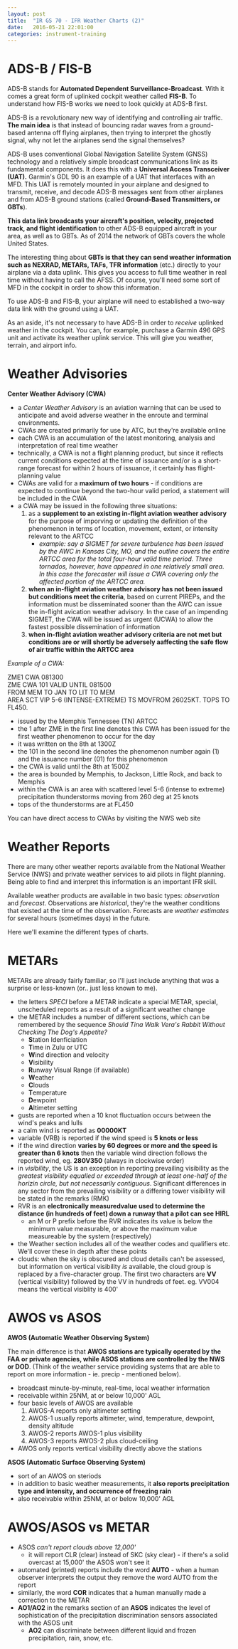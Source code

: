 ```yaml
---
layout: post
title:  "IR GS 70 - IFR Weather Charts (2)"
date:   2016-05-21 22:01:00
categories: instrument-training
---
```


# ADS-B / FIS-B

ADS-B stands for **Automated Dependent Surveillance-Broadcast**. With it comes a great form of uplinked
cockpit weather called **FIS-B**. To understand how FIS-B works we need to look quickly at ADS-B first.

ADS-B is a revolutionary new way of identifying and controlling air traffic. **The main idea** is that
instead of bouncing radar waves from a ground-based antenna off flying airplanes, then trying to interpret
the ghostly signal, why not let the airplanes send the signal themselves?

ADS-B uses conventional Global Navigation Satellite System (GNSS) technology and a relatively simple
broadcast communications link as its fundamental components. It does this with a **Universal Access
Transceiver (UAT).** Garmin's GDL 90 is an example of a UAT that interfaces with an MFD. This UAT is
remotely mounted in your airplane and designed to transmit, receive, and decode ADS-B messages sent
from other airplanes and from ADS-B ground stations (called **Ground-Based Transmitters, or GBTs**).

**This data link broadcasts your aircraft's position, velocity, projected track, and flight identification**
to other ADS-B equipped aircraft in your area, as well as to GBTs. As of 2014 the network of GBTs covers
the whole United States.

The interesting thing about **GBTs is that they can send weather information such as NEXRAD, METARs, TAFs,
TFR information** (etc.) directly to your airplane via a data uplink. This gives you access to full time
weather in real time without having to call the AFSS. Of course, you'll need some sort of MFD in the
cockpit in order to show this information.

To use ADS-B and FIS-B, your airplane will need to established a two-way data link with the ground using
a UAT.

As an aside, it's not necessary to have ADS-B in order to *receive* uplinked weather in the cockpit. You
can, for example, purchase a Garmin 496 GPS unit and activate its weather uplink service. This will give
you weather, terrain, and airport info.

# Weather Advisories

**Center Weather Advisory (CWA)**

 - a *Center Weather Advisory* is an aviation warning that can be used to anticipate and avoid adverse
   weather in the enroute and terminal environments.
 - CWAs are created primarily for use by ATC, but they're available online
 - each CWA is an accumulation of the latest monitoring, analysis and interpretation of real time weather
 - technically, a CWA is not a flight planning product, but since it reflects current conditions expected
   at the time of issuance and/or is a short-range forecast for within 2 hours of issuance, it certainly
   has flight-planning value
 - CWAs are valid for a **maximum of two hours** - if conditions are expected to continue beyond the
   two-hour valid period, a statement will be included in the CWA
 - a CWA may be issued in the following three situations:
    1. as a **supplement to an existing in-flight aviation weather advisory** for the purpose of imporving
       or updating the definition of the phenomenon in terms of location, movement, extent, or intensity
       relevant to the ARTCC
        - *example: say a SIGMET for severe turbulence has been issued by the AWC in Kansas City, MO, and the
          outline covers the entire ARTCC area for the total four-hour valid time period. Three tornados,
          however, have appeared in one relatively small area. In this case the forecaster will issue a CWA
          covering only the affected portion of the ARTCC area.*
    2. **when an in-flight aviation weather advisory has not been issued but conditions meet the criteria**,
       based on current PIREPs, and the information must be disseminated sooner than the AWC can issue the
       in-flight avication weather advisory. In the case of an impending SIGMET, the CWA will be issued as
       urgent (UCWA) to allow the fastest possible dissemination of information
    3. **when in-flight aviation weather advisory criteria are not met but conditions are or will shortly
       be adversely aaffecting the safe flow of air traffic within the ARTCC area**

*Example of a CWA:*

ZME1 CWA 081300<br>
ZME CWA 101 VALID UNTIL 081500<br>
FROM MEM TO JAN TO LIT TO MEM<br>
AREA SCT VIP 5-6 (INTENSE-EXTREME) TS MOVFROM 26025KT. TOPS TO FL450.

 - issued by the Memphis Tennessee (TN) ARTCC
 - the 1 after ZME in the first line denotes this CWA has been issued for the first weather phenomenon
   to occur for the day
 - it was written on the 8th at 1300Z
 - the 101 in the second line denotes the phenomenon number again (1) and the issuance number (01) for
   this phenomenon
 - the CWA is valid until the 8th at 1500Z
 - the area is bounded by Memphis, to Jackson, Little Rock, and back to Memphis
 - within the CWA is an area with scattered level 5-6 (intense to extreme) precipitation thunderstorms
   moving from 260 deg at 25 knots
 - tops of the thunderstorms are at FL450

You can have direct access to CWAs by visiting the NWS web site

# Weather Reports

There are many other weather reports available from the National Weather Service (NWS) and private weather
services to aid pilots in flight planning. Being able to find and interpret this information is an
important IFR skill.

Available weather products are available in two basic types: *observation* and *forecast*. Observations
are *historical*, they're the weather conditions that existed at the time of the observation. Forecasts
are *weather estimates* for several hours (sometimes days) in the future.

Here we'll examine the different types of charts.

# METARs

METARs are already fairly familiar, so I'll just include anything that was a surprise or less-known (or..
just less known to me).

 - the letters *SPECI* before a METAR indicate a special METAR, special, unscheduled reports as a result
   of a significant weather change
 - the METAR includes a number of different sections, which can be remembered by the sequence *Should Tina
   Walk Vera's Rabbit Without Checking The Dog's Appetite?*
    - **S**tation Idenficiation
    - **T**ime in Zulu or UTC
    - **W**ind direction and velocity
    - **V**isibility
    - **R**unway Visual Range (if available)
    - **W**eather
    - **C**louds
    - **T**emperature
    - **D**ewpoint
    - **A**ltimeter setting
 - gusts are reported when a 10 knot fluctuation occurs between the wind's peaks and lulls
 - a calm wind is reported as **00000KT**
 - variable (VRB) is reported if the wind speed is **5 knots or less**
 - if the wind direction **varies by 60 degrees or more and the speed is greater than 6 knots** then
   the variable wind direction follows the reported wind, eg. **280V350** (always in clockwise order)
 - in *visibility*, the US is an exception in reporting prevailing visibility as the *greatest
   visibility equalled or exceeded through at least one-half of the horizin circle, but not necessarily
   contiguous*. Significant differences in any sector from the prevailing visibility or a differing
   tower visibility will be stated in the remarks (RMK)
 - RVR is an **electronically measuredvalue used to determine the distance (in hundreds of feet) down
   a runway that a pilot can see HIRL**
    - an M or P prefix before the RVR indicates its value is below the minimum value measurable, or
      above the maximum value measureable by the system (respectively)
 - the Weather section includes all of the weather codes and qualifiers etc. We'll cover these in depth
   after these points
 - clouds: when the sky is obscured and cloud details can't be assessed, but information on vertical
   visibility *is* available, the cloud group is replaced by a five-character group. The first two
   characters are **VV** (vertical visibility) followed by the VV in hundreds of feet. eg. VV004 means
   the vertical visiblity is 400'

# AWOS vs ASOS

**AWOS (Automatic Weather Observing System)**

The main difference is that **AWOS stations are typically operated by the FAA or private agencies, while
ASOS stations are controlled by the NWS or DOD**. (Think of the weather service providing systems that
are able to report on more information - ie. precip - mentioned below).

 - broadcast minute-by-minute, real-time, local weather information
 - receivable within 25NM, at or below 10,000' AGL
 - four basic levels of AWOS are available
    1. AWOS-A reports only altimeter setting
    2. AWOS-1 usually reports altimeter, wind, temperature, dewpoint, density altitude
    3. AWOS-2 reports AWOS-1 plus visibility
    4. AWOS-3 reports AWOS-2 plus cloud-ceiling
 - AWOS only reports vertical visibility directly above the stations

**ASOS (Automatic Surface Observing System)**

 - sort of an AWOS on steriods
 - in addition to basic weather measurements, it **also reports precipitation type and intensity,
   and occurrence of freezing rain**
 - also receivable within 25NM, at or below 10,000' AGL

# AWOS/ASOS vs METAR

 - ASOS *can't report clouds above 12,000'*
    - it will report CLR (clear) instead of SKC (sky clear) - if there's a solid overcast at 15,000'
      the ASOS won't see it
 - automated (printed) reports include the word **AUTO** - when a human observer interprets the output
   they remove the word AUTO from the report
 - similarly, the word **COR** indicates that a human manually made a correction to the METAR
 - **AO1/AO2** in the remarks section of an **ASOS** indicates the level of sophistication of the
   precipitation discrimination sensors associated with the ASOS unit
    - **AO2** can discriminate between different liquid and frozen precipitation, rain, snow, etc.


